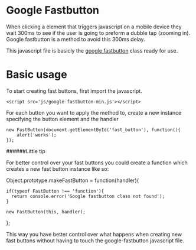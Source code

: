 Google Fastbutton
=================

When clicking a element that triggers javascript on a mobile device they wait 300ms to 
see if the user is going to preform a dubble tap (zooming in). Google fastbutton is a method to avoid 
this 300ms delay.

This javascript file is basicly the [google fastbutton](https://developers.google.com/mobile/articles/fast_buttons) class ready for use.


Basic usage
===========

To start creating fast buttons, first import the javascript.

	<script src='js/google-fastbutton-min.js'></script>

For each button you want to apply the method to, create a new instance specifying the button element and the handler

	new FastButton(document.getElementById('fast_button'), function(){
		alert('works');
	});


######Little tip

For better control over your fast buttons you could create a function which
creates a new fast button instance like so:

  Object.prototype.makeFastButton = function(handler){

    if(typeof FastButton !== 'function'){
      return console.error('Google fastbutton class not found');
    }

    new FastButton(this, handler);

  };

This way you have better control over what happens when creating new fast buttons without having to 
touch the google-fastbutton javascript file.


